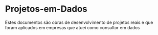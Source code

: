 # Projetos-em-Dados
Estes documentos são obras de desenvolvimento de projetos reais e que foram aplicados em empresas que atuei como consultor em dados 
